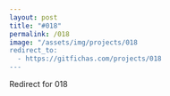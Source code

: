 ```yaml
---
layout: post
title: "#018"
permalink: /018
image: "/assets/img/projects/018
redirect_to:
  - https://gitfichas.com/projects/018
---
```


Redirect for 018